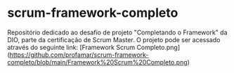 # scrum-framework-completo
Repositório dedicado ao desafio de projeto "Completando o Framework" da DIO, parte da certificação de Scrum Master. O projeto pode ser acessado através do seguinte link: [Framework Scrum Completo.png] (https://github.com/profamar/scrum-framework-completo/blob/main/Framework%20Scrum%20Completo.png)

